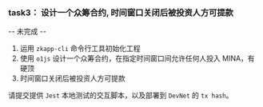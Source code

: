 
### task3： 设计一个众筹合约, 时间窗口关闭后被投资人方可提款

-- 未完成 --

1. 运用 `zkapp-cli` 命令行工具初始化工程
2. 使用 `o1js` 设计一个众筹合约，在指定时间窗口间允许任何人投入 MINA，有硬顶
3. 时间窗口关闭后被投资人方可提款

请提交提供 `Jest` 本地测试的交互脚本，以及部署到 `DevNet` 的 `tx hash`。
